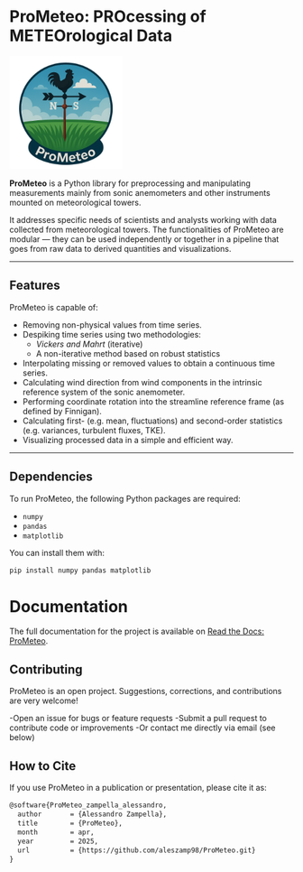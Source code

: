 # ProMeteo: PROcessing of METEOrological Data

<img src="img/logo.png" alt="Logo" width="200"/>

**ProMeteo** is a Python library for preprocessing and manipulating measurements mainly from sonic anemometers and other instruments mounted on meteorological towers.

It addresses specific needs of scientists and analysts working with data collected from meteorological towers. The functionalities of ProMeteo are modular — they can be used independently or together in a pipeline that goes from raw data to derived quantities and visualizations.

---

## Features
ProMeteo is capable of:

- Removing non-physical values from time series.
- Despiking time series using two methodologies:
  - *Vickers and Mahrt* (iterative)
  - A non-iterative method based on robust statistics
- Interpolating missing or removed values to obtain a continuous time series.
- Calculating wind direction from wind components in the intrinsic reference system of the sonic anemometer.
- Performing coordinate rotation into the streamline reference frame (as defined by Finnigan).
- Calculating first- (e.g. mean, fluctuations) and second-order statistics (e.g. variances, turbulent fluxes, TKE).
- Visualizing processed data in a simple and efficient way.

---

## Dependencies
To run ProMeteo, the following Python packages are required:

- `numpy`
- `pandas`
- `matplotlib`

You can install them with:

```bash
pip install numpy pandas matplotlib
```

# Documentation

The full documentation for the project is available on [Read the Docs: ProMeteo](https://pro-meteo.readthedocs.io/en/latest/).


## Contributing
ProMeteo is an open project. Suggestions, corrections, and contributions are very welcome!

-Open an issue for bugs or feature requests
-Submit a pull request to contribute code or improvements
-Or contact me directly via email (see below)

## How to Cite
If you use ProMeteo in a publication or presentation, please cite it as:
```
@software{ProMeteo_zampella_alessandro,
  author       = {Alessandro Zampella},
  title        = {ProMeteo},
  month        = apr,
  year         = 2025,
  url          = {https://github.com/aleszamp98/ProMeteo.git}
}
```
